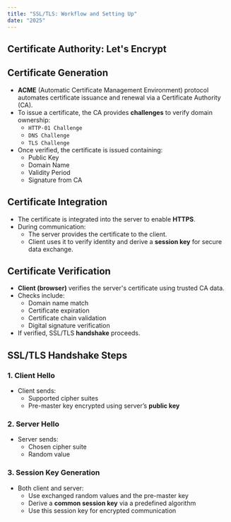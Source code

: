 ```yaml
---
title: "SSL/TLS: Workflow and Setting Up"
date: "2025"
---
```


## Certificate Authority: Let's Encrypt

## Certificate Generation

- **ACME** (Automatic Certificate Management Environment) protocol automates certificate issuance and renewal via a Certificate Authority (CA).
- To issue a certificate, the CA provides **challenges** to verify domain ownership:
  - `HTTP-01 Challenge`
  - `DNS Challenge`
  - `TLS Challenge`
- Once verified, the certificate is issued containing:
  - Public Key
  - Domain Name
  - Validity Period
  - Signature from CA

## Certificate Integration

- The certificate is integrated into the server to enable **HTTPS**.
- During communication:
  - The server provides the certificate to the client.
  - Client uses it to verify identity and derive a **session key** for secure data exchange.

## Certificate Verification

- **Client (browser)** verifies the server's certificate using trusted CA data.
- Checks include:
  - Domain name match
  - Certificate expiration
  - Certificate chain validation
  - Digital signature verification
- If verified, SSL/TLS **handshake** proceeds.

## SSL/TLS Handshake Steps

### 1. Client Hello
- Client sends:
  - Supported cipher suites
  - Pre-master key encrypted using server’s **public key**

### 2. Server Hello
- Server sends:
  - Chosen cipher suite
  - Random value

### 3. Session Key Generation
- Both client and server:
  - Use exchanged random values and the pre-master key
  - Derive a **common session key** via a predefined algorithm
  - Use this session key for encrypted communication

